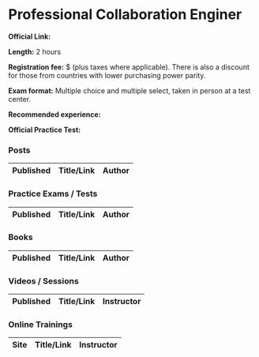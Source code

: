 # Professional Collaboration Enginer

**Official Link:** 


**Length:** 2 hours

**Registration fee:** $ (plus taxes where applicable). There is also a discount for those from countries with lower purchasing power parity.

**Exam format:** Multiple choice and multiple select, taken in person at a test center.

**Recommended experience:**  

**Official Practice Test:** 

### Posts
| Published | Title/Link | Author |
| :---:         |     :---      |          :--- |

### Practice Exams / Tests
| Published | Title/Link | Author |
| :---:         |     :---      |          :--- |

### Books
| Published | Title/Link | Author |
| :---:         |     :---      |          :--- |

### Videos / Sessions
| Published | Title/Link | Instructor |
| :---:         |     :---      |          :--- |


### Online Trainings
| Site | Title/Link | Instructor |
| :---:         |     :---      |          :--- |

